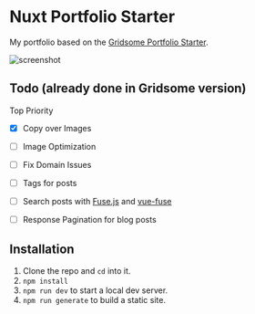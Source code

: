 # Nuxt Portfolio Starter

My portfolio based on the [Gridsome Portfolio Starter](https://github.com/drehimself/gridsome-portfolio-starter).

![screenshot](https://user-images.githubusercontent.com/4316355/89967318-2a4ce200-dc1f-11ea-86e9-2e3dc1d52a2d.jpg)

## Todo (already done in Gridsome version)

Top Priority
- [x] Copy over Images
- [ ] Image Optimization
- [ ] Fix Domain Issues

- [ ] Tags for posts
- [ ] Search posts with [Fuse.js](https://fusejs.io) and [vue-fuse](https://github.com/shayneo/vue-fuse)
- [ ] Response Pagination for blog posts

## Installation

1. Clone the repo and `cd` into it.
1. `npm install`
1. `npm run dev` to start a local dev server.
1. `npm run generate` to build a static site.
